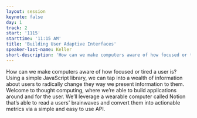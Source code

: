 ```yaml
---
layout: session
keynote: false
day: 1
track: 2
start: '1115'
starttime: '11:15 AM'
title: 'Building User Adaptive Interfaces'
speaker-last-name: Keller
short-description: 'How can we make computers aware of how focused or tired a user is? Using a simple JavaScript library, we can tap into a wealth of information about users to radically change they way we present information to them.'
---
```


How can we make computers aware of how focused or tired a user is? Using a simple JavaScript library, we can tap into a wealth of information about users to radically change they way we present information to them. Welcome to thought computing, where we’re able to build applications around and for the user. We’ll leverage a wearable computer called Notion that’s able to read a users' brainwaves and convert them into actionable metrics via a simple and easy to use API.
